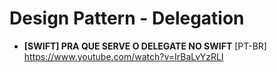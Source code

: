 # Design Pattern - Delegation

- **[SWIFT] PRA QUE SERVE O DELEGATE NO SWIFT** [PT-BR] \
https://www.youtube.com/watch?v=IrBaLvYzRLI